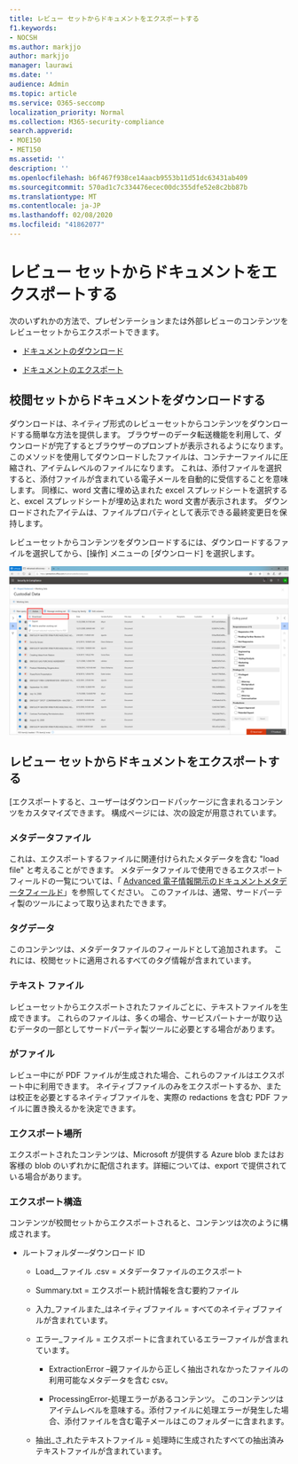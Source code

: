 ```yaml
---
title: レビュー セットからドキュメントをエクスポートする
f1.keywords:
- NOCSH
ms.author: markjjo
author: markjjo
manager: laurawi
ms.date: ''
audience: Admin
ms.topic: article
ms.service: O365-seccomp
localization_priority: Normal
ms.collection: M365-security-compliance
search.appverid:
- MOE150
- MET150
ms.assetid: ''
description: ''
ms.openlocfilehash: b6f467f938ce14aacb9553b11d51dc63431ab409
ms.sourcegitcommit: 570ad1c7c334476ecec00dc355dfe52e8c2bb87b
ms.translationtype: MT
ms.contentlocale: ja-JP
ms.lasthandoff: 02/08/2020
ms.locfileid: "41862077"
---
```

# <a name="export-documents-from-a-review-set"></a>レビュー セットからドキュメントをエクスポートする

次のいずれかの方法で、プレゼンテーションまたは外部レビューのコンテンツをレビューセットからエクスポートできます。

- [ドキュメントのダウンロード](#download-documents-from-a-review-set)
 
- [ドキュメントのエクスポート](#export-documents-from-a-review-set)

## <a name="download-documents-from-a-review-set"></a>校閲セットからドキュメントをダウンロードする

ダウンロードは、ネイティブ形式のレビューセットからコンテンツをダウンロードする簡単な方法を提供します。 ブラウザーのデータ転送機能を利用して、ダウンロードが完了するとブラウザーのプロンプトが表示されるようになります。 このメソッドを使用してダウンロードしたファイルは、コンテナーファイルに圧縮され、アイテムレベルのファイルになります。 これは、添付ファイルを選択すると、添付ファイルが含まれている電子メールを自動的に受信することを意味します。 同様に、word 文書に埋め込まれた excel スプレッドシートを選択すると、excel スプレッドシートが埋め込まれた word 文書が表示されます。 ダウンロードされたアイテムは、ファイルプロパティとして表示できる最終変更日を保持します。

レビューセットからコンテンツをダウンロードするには、ダウンロードするファイルを選択してから、[操作] メニューの [ダウンロード] を選択します。

![コンピューターの説明のスクリーンショットが自動的に生成される](media/eDiscoDownload.png)

## <a name="export-documents-from-a-review-set"></a>レビュー セットからドキュメントをエクスポートする

[エクスポートすると、ユーザーはダウンロードパッケージに含まれるコンテンツをカスタマイズできます。 構成ページには、次の設定が用意されています。

### <a name="metadata-file"></a>メタデータファイル

これは、エクスポートするファイルに関連付けられたメタデータを含む "load file" と考えることができます。 メタデータファイルで使用できるエクスポートフィールドの一覧については、「 [Advanced 電子情報開示のドキュメントメタデータフィールド](document-metadata-fields-in-Advanced-eDiscovery.md)」を参照してください。 このファイルは、通常、サードパーティ製のツールによって取り込まれたできます。

### <a name="tag-data"></a>タグデータ

このコンテンツは、メタデータファイルのフィールドとして追加されます。 これには、校閲セットに適用されるすべてのタグ情報が含まれています。

### <a name="text-files"></a>テキスト ファイル

レビューセットからエクスポートされたファイルごとに、テキストファイルを生成できます。 これらのファイルは、多くの場合、サービスパートナーが取り込むデータの一部としてサードパーティ製ツールに必要とする場合があります。

### <a name="redacted-files"></a>がファイル

レビュー中にが PDF ファイルが生成された場合、これらのファイルはエクスポート中に利用できます。 ネイティブファイルのみをエクスポートするか、または校正を必要とするネイティブファイルを、実際の redactions を含む PDF ファイルに置き換えるかを決定できます。

### <a name="export-location"></a>エクスポート場所

エクスポートされたコンテンツは、Microsoft が提供する Azure blob またはお客様の blob のいずれかに配信されます。詳細については、export で提供されている場合があります。

### <a name="export-structure"></a>エクスポート構造

コンテンツが校閲セットからエクスポートされると、コンテンツは次のように構成されます。

  - ルートフォルダー–ダウンロード ID
    
      - Load\_\_ファイル .csv = メタデータファイルのエクスポート
    
      - Summary.txt = エクスポート統計情報を含む要約ファイル
    
      - 入力\_ファイルまた\_はネイティブファイル = すべてのネイティブファイルが含まれています。
    
      - エラー\_ファイル = エクスポートに含まれているエラーファイルが含まれています。
        
          - ExtractionError –親ファイルから正しく抽出されなかったファイルの利用可能なメタデータを含む csv。
        
          - ProcessingError-処理エラーがあるコンテンツ。 このコンテンツはアイテムレベルを意味する。添付ファイルに処理エラーが発生した場合、添付ファイルを含む電子メールはこのフォルダーに含まれます。
    
      - 抽出\_さ\_れたテキストファイル = 処理時に生成されたすべての抽出済みテキストファイルが含まれています。